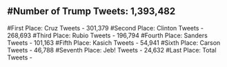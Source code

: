 #Number of Trump Tweets: 1,393,482
---
#First Place: Cruz Tweets - 301,379
#Second Place: Clinton Tweets - 268,693
#Third Place: Rubio Tweets - 196,794
#Fourth Place: Sanders Tweets - 101,163
#Fifth Place: Kasich Tweets - 54,941
#Sixth Place: Carson Tweets - 46,788
#Seventh Place: Jeb! Tweets - 24,632
#Last Place: Total Tweets -  
